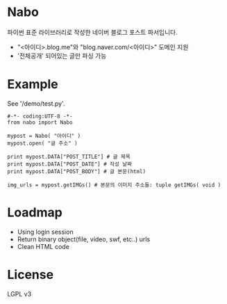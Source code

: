 Nabo
====
파이썬 표준 라이브러리로 작성한 네이버 블로그 포스트 파서입니다.
* "<아이디>.blog.me"와 "blog.naver.com/<아이디>" 도메인 지원
* '전체공개' 되어있는 글만 파싱 가능



Example
====
See '/demo/test.py'.
```
#-*- coding:UTF-8 -*-
from nabo import Nabo

mypost = Nabo( "아이디" )
mypost.open( "글 주소" )

print mypost.DATA["POST_TITLE"] # 글 제목
print mypost.DATA["POST_DATE"] # 작성 날짜
print mypost.DATA["POST_BODY"] # 글 본문(html)

img_urls = mypost.getIMGs() # 본문의 이미지 주소들: tuple getIMGs( void )
```



Loadmap
====
* Using login session
* Return binary object(file, video, swf, etc..) urls
* Clean HTML code



License
====
LGPL v3
